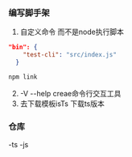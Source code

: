 ### 编写脚手架

1. 自定义命令 而不是node执行脚本
```json
"bin": {
    "test-cli": "src/index.js"
  }
```
```sh
npm link
```
2. -V --help creae命令行交互工具
3. 去下载模板isTs 下载ts版本

### 仓库
-ts
-js